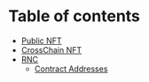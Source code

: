 # Table of contents

* [Public NFT](README.md)
* [CrossChain NFT](crosschain-nft.md)
* [RNC](rnc.md)
  * [Contract Addresses](rnc/contract-addresses.md)
